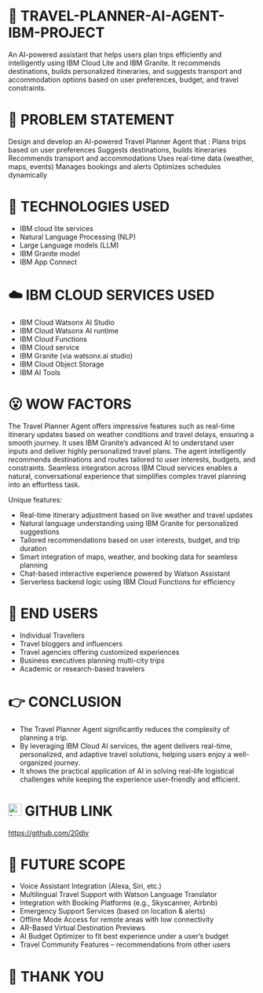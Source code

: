 # 🤖 TRAVEL-PLANNER-AI-AGENT-IBM-PROJECT
An AI-powered assistant that helps users plan trips efficiently and intelligently using IBM Cloud Lite and IBM Granite. It recommends destinations, builds personalized itineraries, and suggests transport and accommodation options based on user preferences, budget, and travel constraints.



# 🧩 PROBLEM STATEMENT

Design and develop an AI-powered Travel Planner Agent that :
Plans trips based on user preferences
Suggests destinations, builds itineraries
Recommends transport and accommodations
Uses real-time data (weather, maps, events)
Manages bookings and alerts
Optimizes schedules dynamically

# 🧠 TECHNOLOGIES USED

- IBM cloud lite services
- Natural Language Processing (NLP)
- Large Language models (LLM)
- IBM Granite model
- IBM App Connect

# ☁️ IBM CLOUD SERVICES USED

- IBM Cloud Watsonx AI Studio
- IBM Cloud Watsonx AI runtime
- IBM Cloud Functions
- IBM Cloud service
- IBM Granite (via watsonx.ai studio)
- IBM Cloud Object Storage
- IBM AI Tools

# 😮 WOW FACTORS

The Travel Planner Agent offers impressive features such as real-time itinerary updates based on weather conditions and travel delays, ensuring a smooth journey. It uses IBM Granite’s advanced AI to understand user inputs and deliver highly personalized travel plans. The agent intelligently recommends destinations and routes tailored to user interests, budgets, and constraints. Seamless integration across IBM Cloud services enables a natural, conversational experience that simplifies complex travel planning into an effortless task.

Unique features:
- Real-time itinerary adjustment based on live weather and travel updates
- Natural language understanding using IBM Granite for personalized suggestions
- Tailored recommendations based on user interests, budget, and trip duration
- Smart integration of maps, weather, and booking data for seamless planning
- Chat-based interactive experience powered by Watson Assistant
- Serverless backend logic using IBM Cloud Functions for efficiency

# 👥 END USERS

- Individual Travellers
- Travel bloggers and influencers
- Travel agencies offering customized experiences
- Business executives planning multi-city trips
- Academic or research-based travelers



# 👉 CONCLUSION 

- The Travel Planner Agent significantly reduces the complexity of planning a trip.
- By leveraging IBM Cloud AI services, the agent delivers real-time, personalized, and adaptive travel solutions, helping users enjoy a well-organized journey.
- It shows the practical application of AI in solving real-life logistical challenges while keeping the experience user-friendly and efficient.

# <img width="27" height="25" alt="image" src="https://github.com/user-attachments/assets/b0953de5-baca-4c57-8b47-50821f26448e" /> GITHUB LINK

https://github.com/20div

# 🪩 FUTURE SCOPE

- Voice Assistant Integration (Alexa, Siri, etc.)
- Multilingual Travel Support with Watson Language Translator
- Integration with Booking Platforms (e.g., Skyscanner, Airbnb)
- Emergency Support Services (based on location & alerts)
- Offline Mode Access for remote areas with low connectivity
- AR-Based Virtual Destination Previews
- AI Budget Optimizer to fit best experience under a user’s budget
- Travel Community Features – recommendations from other users







# 🙏 THANK YOU

